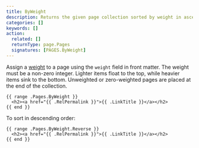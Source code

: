 ```yaml
---
title: ByWeight
description: Returns the given page collection sorted by weight in ascending order.
categories: []
keywords: []
action:
  related: []
  returnType: page.Pages
  signatures: [PAGES.ByWeight]
---
```


Assign a [weight] to a page using the `weight` field in front matter. The weight must be a non-zero integer. Lighter items float to the top, while heavier items sink to the bottom. Unweighted or zero-weighted pages are placed at the end of the collection.

[weight]: /getting-started/glossary/#weight

```go-html-template
{{ range .Pages.ByWeight }}
  <h2><a href="{{ .RelPermalink }}">{{ .LinkTitle }}</a></h2>
{{ end }}
```

To sort in descending order:

```go-html-template
{{ range .Pages.ByWeight.Reverse }}
  <h2><a href="{{ .RelPermalink }}">{{ .LinkTitle }}</a></h2>
{{ end }}
```
